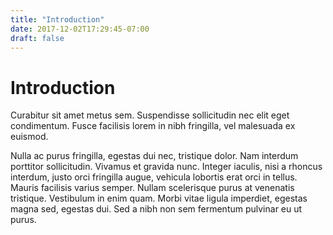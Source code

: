 ```yaml
---
title: "Introduction"
date: 2017-12-02T17:29:45-07:00
draft: false
---
```


# Introduction
Curabitur sit amet metus sem.
Suspendisse sollicitudin nec elit eget condimentum. Fusce facilisis lorem in nibh fringilla, vel malesuada ex euismod.

Nulla ac purus fringilla, egestas dui nec, tristique dolor.
Nam interdum porttitor sollicitudin. Vivamus et gravida nunc.
Integer iaculis, nisi a rhoncus interdum, justo orci fringilla augue, vehicula lobortis erat orci in tellus.
Mauris facilisis varius semper.
Nullam scelerisque purus at venenatis tristique.
Vestibulum in enim quam.
Morbi vitae ligula imperdiet, egestas magna sed, egestas dui.
Sed a nibh non sem fermentum pulvinar eu ut purus.